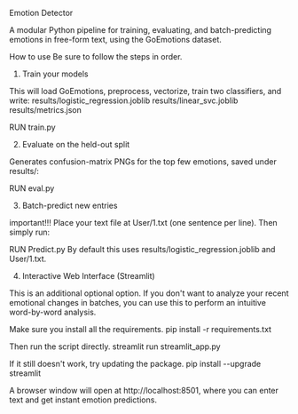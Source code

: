 Emotion Detector

A modular Python pipeline for training, evaluating, and batch-predicting emotions in free-form text, using the GoEmotions dataset.


How to use
Be sure to follow the steps in order.

1. Train your models

This will load GoEmotions, preprocess, vectorize, train two classifiers, and write:
results/logistic_regression.joblib
results/linear_svc.joblib
results/metrics.json

RUN train.py

2. Evaluate on the held-out split

Generates confusion-matrix PNGs for the top few emotions, saved under results/:

RUN eval.py

3. Batch-predict new entries

important!!!
Place your text file at User/1.txt (one sentence per line). Then simply run:

RUN Predict.py
By default this uses results/logistic_regression.joblib and User/1.txt.

4. Interactive Web Interface (Streamlit)

This is an additional optional option. If you don't want to analyze your recent emotional changes in batches, you can use this to perform an intuitive word-by-word analysis.

Make sure you install all the requirements.
pip install -r requirements.txt

Then run the script directly.
streamlit run streamlit_app.py

If it still doesn't work, try updating the package.
pip install --upgrade streamlit

A browser window will open at http://localhost:8501, where you can enter text and get instant emotion predictions.

